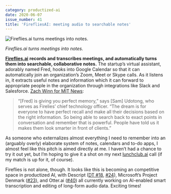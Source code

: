 ```yaml
---
category: productized-ai
date: 2020-06-07
issue_number: 41
title: 'FirefliesAI: meeting audio to searchable notes'
---
```


![Fireflies.ai turns meetings into notes.](https://s3.amazonaws.com/revue/items/images/006/081/508/mail/25e29b407a4fba60b3a433db851fdbc4.png?1591473953)

_Fireflies.ai turns meetings into notes._

[**Fireflies.ai**](https://fireflies.ai/?utm_campaign=Dynamically%20Typed&utm_medium=email&utm_source=Revue%20newsletter) **records and transcribes meetings, and automatically turns them into searchable, collaborative notes.**
The startup’s virtual assistant, adorably named Fred, hooks into Google Calendar so that it can automatically join an organization’s Zoom, Meet or Skype calls.
As it listens in, it extracts useful notes and information which it can forward to appropriate people in the organization through integrations like Slack and Salesforce.
[Zach Winn for MIT News](https://news.mit.edu/2020/fireflies-meetings-0521?utm_campaign=Dynamically%20Typed&utm_medium=email&utm_source=Revue%20newsletter):

> “[Fred] is giving you perfect memory,” says [Sam] Udotong, who serves as Firelies’ chief technology officer.
> “The dream is for everyone to have perfect recall and make all their decisions based on the right information.
> So being able to search back to exact points in conversation and remember that is powerful.
> People have told us it makes them look smarter in front of clients.”

As someone who externalizes almost everything I need to remember into an (arguably overly) elaborate system of notes, calendars and to-do apps, I almost feel like this pitch is aimed directly at me.
I haven’t had a chance to try it out yet, but I’m hoping to give it a shot on my next [lunchclub.ai](https://lunchclub.ai/?utm_campaign=Dynamically%20Typed&utm_medium=email&utm_source=Revue%20newsletter) call (if my match is up for it, of course).

Fireflies is not alone, though.
It looks like this is becoming an competitive space in productized AI, with Descript ([DT #18](https://dynamicallytyped.com/issues/18-runway-ml-s-app-store-for-ai-google-s-new-youtube-dataset-and-a-trippy-gan-journey-188184?utm_campaign=Dynamically%20Typed&utm_medium=email&utm_source=Revue%20newsletter), [#24](https://dynamicallytyped.com/issues/24-descript-s-new-podcast-studio-tensorflow-and-pytorch-updates-and-more-climate-resources-202035?utm_campaign=Dynamically%20Typed&utm_medium=email&utm_source=Revue%20newsletter)), Microsoft’s Project Denmark ([#23](https://dynamicallytyped.com/issues/23-robotic-raspberry-and-lettuce-pickers-2-5-billion-objects-in-pinterest-lens-and-an-analysis-of-the-ai-reproducibility-crisis-199555?utm_campaign=Dynamically%20Typed&utm_medium=email&utm_source=Revue%20newsletter)), and Otter.ai ([#40](https://dynamicallytyped.com/issues/40-pinterest-s-ml-for-board-organization-gan-aided-pixel-art-and-bayesian-optimization-gets-the-distill-treatment-247582?utm_campaign=Dynamically%20Typed&utm_medium=email&utm_source=Revue%20newsletter)) all currently working on AI-enabled smart transcription and editing of long-form audio data.
Exciting times!